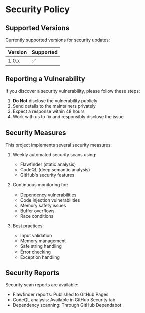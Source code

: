 # Security Policy

## Supported Versions

Currently supported versions for security updates:

| Version | Supported          |
| ------- | ------------------ |
| 1.0.x   | :white_check_mark: |

## Reporting a Vulnerability

If you discover a security vulnerability, please follow these steps:

1. **Do Not** disclose the vulnerability publicly
2. Send details to the maintainers privately
3. Expect a response within 48 hours
4. Work with us to fix and responsibly disclose the issue

## Security Measures

This project implements several security measures:

1. Weekly automated security scans using:
   - Flawfinder (static analysis)
   - CodeQL (deep semantic analysis)
   - GitHub's security features

2. Continuous monitoring for:
   - Dependency vulnerabilities
   - Code injection vulnerabilities
   - Memory safety issues
   - Buffer overflows
   - Race conditions

3. Best practices:
   - Input validation
   - Memory management
   - Safe string handling
   - Error checking
   - Exception handling

## Security Reports

Security scan reports are available:
- Flawfinder reports: Published to GitHub Pages
- CodeQL analysis: Available in GitHub Security tab
- Dependency scanning: Through GitHub Dependabot
